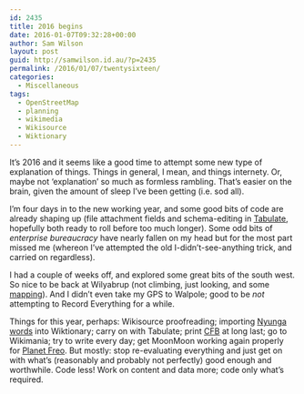```yaml
---
id: 2435
title: 2016 begins
date: 2016-01-07T09:32:28+00:00
author: Sam Wilson
layout: post
guid: http://samwilson.id.au/?p=2435
permalink: /2016/01/07/twentysixteen/
categories:
  - Miscellaneous
tags:
  - OpenStreetMap
  - planning
  - wikimedia
  - Wikisource
  - Wiktionary
---
```

It’s 2016 and it seems like a good time to attempt some new type of explanation of things. Things in general, I mean, and things internety. Or, maybe not ‘explanation’ so much as formless rambling. That’s easier on the brain, given the amount of sleep I’ve been getting (i.e. sod all).

I’m four days in to the new working year, and some good bits of code are already shaping up (file attachment fields and schema-editing in [Tabulate](https://wordpress.org/plugins/tabulate/), hopefully both ready to roll before too much longer). Some odd bits of _enterprise bureaucracy_ have nearly fallen on my head but for the most part missed me (whereon I’ve attempted the old I-didn’t-see-anything trick, and carried on regardless).

I had a couple of weeks off, and explored some great bits of the south west. So nice to be back at Wilyabrup (not climbing, just looking, and some [mapping](http://www.openstreetmap.org/#map=17/-33.80471/115.00003)). And I didn’t even take my GPS to Walpole; good to be _not_ attempting to Record Everything for a while.

Things for this year, perhaps: Wikisource proofreading; importing [Nyunga words](https://en.wiktionary.org/wiki/Wiktionary:About_Nyunga) into Wiktionary; carry on with Tabulate; print [CFB](http://samwilson.github.io/cfb/) at long last; go to Wikimania; try to write every day; get MoonMoon working again properly for [Planet Freo](http://freo.org.au/planet). But mostly: stop re-evaluating everything and just get on with what’s (reasonably and probably not perfectly) good enough and worthwhile. Code less! Work on content and data more; code only what’s required.